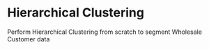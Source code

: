 # Hierarchical Clustering
Perform Hierarchical Clustering from scratch to segment Wholesale Customer data
